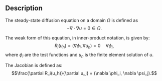 ## Description

The steady-state diffusion equation on a domain $\Omega$ is defined as
$$-\nabla \cdot \nabla u = 0 \in \Omega.$$

The weak form of this equation, in inner-product notation, is given by:
$$R_i(u_h) = (\nabla \phi_i, \nabla u_h) = 0 \quad \forall  \phi_i, $$
where $\phi_i$ are the test functions and $u_h$ is the finite element solution of $u$.

The Jacobian is defined as:
$$\frac{\partial R_i(u_h)}{\partial u_j} = (\nabla \phi_i, \nabla \psi_j).$$
